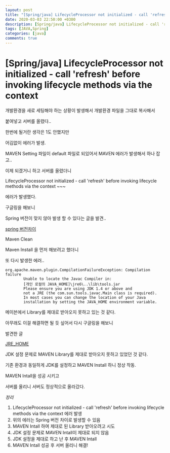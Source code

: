 ```yaml
---
layout: post
title: "[Spring/java] LifecycleProcessor not initialized - call 'refresh' before invoking lifecycle methods via the context"
date: 2020-03-03 22:50:00 +0300
description: [Spring/java] LifecycleProcessor not initialized - call 'refresh' before invoking lifecycle methods via the context
tags: [JAVA,Spring]
categories: [java]
comments: true
---
```


# [Spring/java] LifecycleProcessor not initialized - call 'refresh' before invoking lifecycle methods via the context

개발환경을 새로 세팅해야 하는 상황이 발생해서 개발환경 파일을 그대로 복사해서

붙여넣고 서버를 올렸다..

한번에 될거란 생각은 1도 안했지만 

어김없이 에러가 발생.

MAVEN Setting 파일이 default 파일로 되있어서 MAVEN 에러가 발생해서 하나 잡고..

이제 되겠거니 하고 서버를 올렸더니

LifecycleProcessor not initialized - call 'refresh' before invoking lifecycle methods via the context ~~~

에러가 발생했다.

구글링을 해보니 

Spring 버전이 맞지 않아 발생 할 수 있다는 글을 발견..

[spring 버전차이](http://blog.naver.com/PostView.nhn?blogId=hwanwhat81&logNo=220755820276&parentCategoryNo=&categoryNo=&viewDate=&isShowPopularPosts=false&from=postView)

Maven Clean

Maven Install 을 먼저 해보려고 했더니

또 다시 발생한 에러..

```
org.apache.maven.plugin.CompilationFailureException: Compilation failure
        Unable to locate the Javac Compiler in:
        [개인 로컬의 JAVA_HOME]\jre6\..\lib\tools.jar
        Please ensure you are using JDK 1.4 or above and
        not a JRE (the com.sun.tools.javac.Main class is required).
        In most cases you can change the location of your Java
        installation by setting the JAVA_HOME environment variable.
```

메이븐에서 Library를 제대로 받아오지 못하고 있는 것 같다.

아무래도 이걸 해결하면 될 듯 싶어서 다시 구글링을 해보니

발견한 글

[JRE_HOME](https://bboks.net/281)

JDK 설정 문제로 MAVEN Library를 제대로 받아오지 못하고 있었던 것 같다.

기존 환경과 동일하게 JDK를 설정하고 MAVEN Install 하니 정상 작동.

MAVEN Intall을 성공 시키고

서버를 올리니 서버도 정상적으로 올라갔다.



*정리*
1. LifecycleProcessor not initialized - call 'refresh' before invoking lifecycle methods via the context 에러 발생
2. 위의 에러는 Spring 버전 차이로 발생할 수 있음
3. MAVEN Intall 하여 제대로 된 Library 받아오려고 시도
4. JDK 설정 문제로 MAVEN Intall이 제대로 되지 않음
5. JDK 설정을 제대로 하고 난 후 MAVEN Intall
6. MAVEN Intall 성공 후 서버 올리니 해결!



